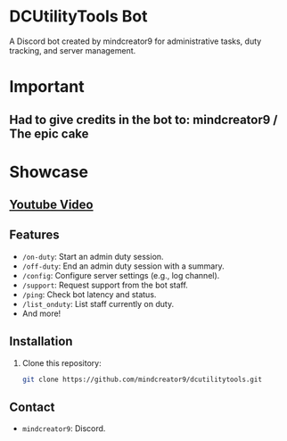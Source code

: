 # DCUtilityTools Bot
A Discord bot created by mindcreator9 for administrative tasks, duty tracking, and server management.

# Important
## Had to give credits in the bot to: mindcreator9 / The epic cake

# Showcase
## [Youtube Video](https://www.youtube.com/watch?v=P30JxbUXQsc)

## Features
- `/on-duty`: Start an admin duty session.
- `/off-duty`: End an admin duty session with a summary.
- `/config`: Configure server settings (e.g., log channel).
- `/support`: Request support from the bot staff.
- `/ping`: Check bot latency and status.
- `/list_onduty`: List staff currently on duty.
- And more!

## Installation
1. Clone this repository:
   ```bash
   git clone https://github.com/mindcreator9/dcutilitytools.git
## Contact
- `mindcreator9`: Discord.
